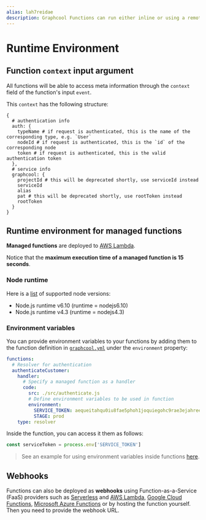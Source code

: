 ```yaml
---
alias: lah7reidae
description: Graphcool Functions can run either inline or using a remote webhook.
---
```


# Runtime Environment

## Function `context` input argument

All functions will be able to access meta information through the `context` field of the function's input `event`.

This `context` has the following structure:

```
{
  # authentication info
  auth: {
    typeName # if request is authenticated, this is the name of the corresponding type, e.g. `User`
    nodeId # if request is authenticated, this is the `id` of the corresponding node
    token # if request is authenticated, this is the valid authentication token
  },
  # service info
  graphcool: {
    projectId # this will be deprecated shortly, use serviceId instead
    serviceId
    alias
    pat # this will be deprecated shortly, use rootToken instead
    rootToken
  }
}
```

## Runtime environment for managed functions

**Managed functions** are deployed to [AWS Lambda](https://aws.amazon.com/lambda/).

<InfoBox type=warning>

Notice that the **maximum execution time of a managed function is 15 seconds**.

</InfoBox>

### Node runtime

Here is a [list](http://docs.aws.amazon.com/lambda/latest/dg/programming-model.html) of supported node versions:

- Node.js runtime v6.10 (runtime = nodejs6.10)
- Node.js runtime v4.3 (runtime = nodejs4.3)


### Environment variables

You can provide environment variables to your functions by adding them to the function definition in [`graphcool.yml`](!alias-foatho8aip) under the `environment` property:

```yml
functions:
  # Resolver for authentication
  authenticateCustomer:
    handler:
      # Specify a managed function as a handler
      code:
        src: ./src/authenticate.js
        # Define environment variables to be used in function
        environment:
          SERVICE_TOKEN: aequeitahqu0iu8fae5phoh1joquiegohc9rae3ejahreeciecooz7yoowuwaph7
          STAGE: prod
    type: resolver
```

Inside the function, you can access it them as follows:

```js
const serviceToken = process.env['SERVICE_TOKEN']
```

> See an example for using environment variables inside functions [here](https://github.com/graphcool/graphcool-framework/tree/master/examples/env-variables-in-functions).

## Webhooks

Functions can also be deployed as **webhooks** using Function-as-a-Service (FaaS) providers such as [Serverless](https://serverless.com/) and [AWS Lambda](https://aws.amazon.com/lambda/), [Google Cloud Functions](https://cloud.google.com/functions/), [Microsoft Azure Functions](https://azure.microsoft.com/) or by hosting the function yourself. Then you need to provide the webhook URL.

